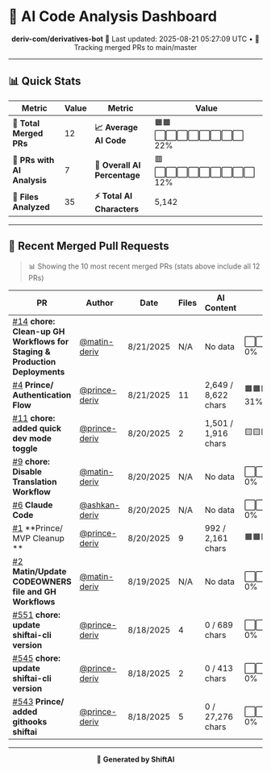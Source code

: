 # 🤖 AI Code Analysis Dashboard

<div align="center">

**deriv-com/derivatives-bot**
📅 Last updated: 2025-08-21 05:27:09 UTC • 🔄 Tracking merged PRs to main/master

</div>

---

## 📊 Quick Stats

| Metric | Value | Metric | Value |
|--------|-------|--------|-------|
| **📁 Total Merged PRs** | 12 | **📈 Average AI Code** | 🟧🟧⬜⬜⬜⬜⬜⬜⬜⬜ 22% |
| **🤖 PRs with AI Analysis** | 7 | **🎯 Overall AI Percentage** | 🟥⬜⬜⬜⬜⬜⬜⬜⬜⬜ 12% |
| **📄 Files Analyzed** | 35 | **⚡ Total AI Characters** | 5,142 |

---

## 🚀 Recent Merged Pull Requests

> 📊 Showing the 10 most recent merged PRs (stats above include all 12 PRs)

| PR | Author | Date | Files | AI Content | Percentage |
|----|--------|------|-------|------------|------------|
| [#14](#) **chore: Clean-up GH Workflows for Staging & Production Deployments** | [@matin-deriv](https://github.com/matin-deriv) | 8/21/2025 | N/A | No data | ⬜⬜⬜⬜⬜⬜⬜⬜⬜⬜⬜⬜⬜⬜⬜   0% |
| [#4](#) **Prince/ Authentication Flow** | [@prince-deriv](https://github.com/prince-deriv) | 8/21/2025 | 11 | 2,649 / 8,622 chars | 🟧🟧🟧🟧🟧⬜⬜⬜⬜⬜⬜⬜⬜⬜⬜  31% |
| [#11](#) **chore: added quick dev mode toggle** | [@prince-deriv](https://github.com/prince-deriv) | 8/20/2025 | 2 | 1,501 / 1,916 chars | 🟨🟨🟨🟨🟨🟨🟨🟨🟨🟨🟨🟨⬜⬜⬜  78% |
| [#9](#) **chore: Disable Translation Workflow** | [@matin-deriv](https://github.com/matin-deriv) | 8/20/2025 | N/A | No data | ⬜⬜⬜⬜⬜⬜⬜⬜⬜⬜⬜⬜⬜⬜⬜   0% |
| [#6](#) **Claude Code** | [@ashkan-deriv](https://github.com/ashkan-deriv) | 8/20/2025 | N/A | No data | ⬜⬜⬜⬜⬜⬜⬜⬜⬜⬜⬜⬜⬜⬜⬜   0% |
| [#1](#) **Prince/ MVP Cleanup ** | [@prince-deriv](https://github.com/prince-deriv) | 8/20/2025 | 9 | 992 / 2,161 chars | 🟧🟧🟧🟧🟧🟧🟧⬜⬜⬜⬜⬜⬜⬜⬜  46% |
| [#2](#) **Matin/Update CODEOWNERS file and GH Workflows** | [@matin-deriv](https://github.com/matin-deriv) | 8/19/2025 | N/A | No data | ⬜⬜⬜⬜⬜⬜⬜⬜⬜⬜⬜⬜⬜⬜⬜   0% |
| [#551](#) **chore: update shiftai-cli version** | [@prince-deriv](https://github.com/prince-deriv) | 8/18/2025 | 4 | 0 / 689 chars | ⬜⬜⬜⬜⬜⬜⬜⬜⬜⬜⬜⬜⬜⬜⬜   0% |
| [#545](#) **chore: update shiftai-cli version** | [@prince-deriv](https://github.com/prince-deriv) | 8/18/2025 | 2 | 0 / 413 chars | ⬜⬜⬜⬜⬜⬜⬜⬜⬜⬜⬜⬜⬜⬜⬜   0% |
| [#543](#) **Prince/ added githooks shiftai** | [@prince-deriv](https://github.com/prince-deriv) | 8/18/2025 | 5 | 0 / 27,276 chars | ⬜⬜⬜⬜⬜⬜⬜⬜⬜⬜⬜⬜⬜⬜⬜   0% |

---

<div align="center">

🚀 **Generated by ShiftAI**

</div>